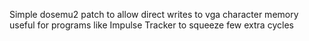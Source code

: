 Simple dosemu2 patch to allow direct writes to vga character memory 
useful for programs like Impulse Tracker to squeeze few extra cycles
